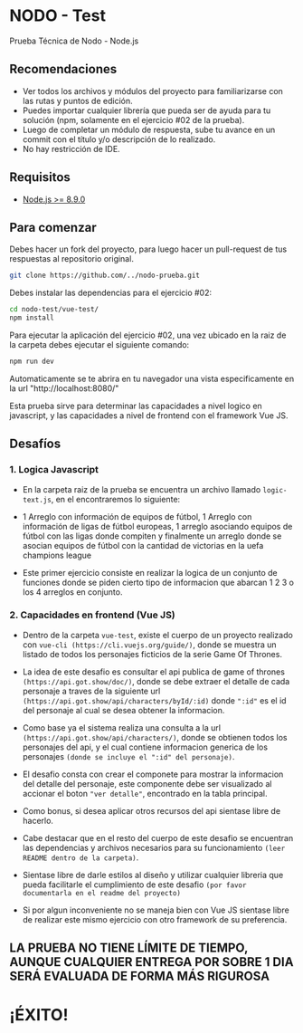 # NODO - Test
Prueba Técnica de Nodo - Node.js

## Recomendaciones

* Ver todos los archivos y módulos del proyecto para familiarizarse con las rutas y puntos de edición.
* Puedes importar cualquier librería que pueda ser de ayuda para tu solución (npm, solamente en el ejercicio #02 de la prueba).
* Luego de completar un módulo de respuesta, sube tu avance en un commit con el título y/o descripción de lo realizado.
* No hay restricción de IDE.

## Requisitos

* [Node.js >= 8.9.0](https://nodejs.org/en/)

## Para comenzar

Debes hacer un fork del proyecto, para luego hacer un pull-request de tus respuestas al repositorio original.

```sh
git clone https://github.com/../nodo-prueba.git

```

Debes instalar las dependencias para el ejercicio #02:

```sh
cd nodo-test/vue-test/
npm install
```

Para ejecutar la aplicación del ejercicio #02, una vez ubicado en la raiz de la carpeta debes ejecutar el siguiente comando:

```sh
npm run dev
```

Automaticamente se te abrira en tu navegador una vista especificamente en la url "http://localhost:8080/"

Esta prueba sirve para determinar las capacidades a nivel logico en javascript, y las capacidades a nivel de frontend con el framework Vue JS.

## Desafíos

### 1. Logica Javascript
* En la carpeta raiz de la prueba se encuentra un archivo llamado `logic-text.js`, en el encontraremos lo siguiente:

* 1 Arreglo con información de equipos de fútbol, 1 Arreglo con información de ligas de fútbol europeas, 1 arreglo asociando equipos de fútbol con las ligas donde compiten y finalmente un arreglo donde se asocian equipos de fútbol con la cantidad de victorias en la uefa champions league

* Este primer ejercicio consiste en realizar la logica de un conjunto de funciones donde se piden cierto tipo de informacion que abarcan 1 2 3 o los 4 arreglos en conjunto.

### 2. Capacidades en frontend (Vue JS)
* Dentro de la carpeta `vue-test`, existe el cuerpo de un proyecto realizado con `vue-cli (https://cli.vuejs.org/guide/)`, donde se muestra un listado de todos los personajes ficticios de la serie Game Of Thrones.

* La idea de este desafio es consultar el api publica de game of thrones `(https://api.got.show/doc/)`, donde se debe extraer el detalle de cada personaje a traves de la siguiente url `(https://api.got.show/api/characters/byId/:id)` donde `":id"` es el id del personaje al cual se desea obtener la informacion.

* Como base ya el sistema realiza una consulta a la url `(https://api.got.show/api/characters/)`, donde se obtienen todos los personajes del api, y el cual contiene informacion generica de los personajes `(donde se incluye el ":id" del personaje)`.

* El desafio consta con crear el componete para mostrar la informacion del detalle del personaje, este componente debe ser visualizado al accionar el boton `"ver detalle"`, encontrado en la tabla principal.

* Como bonus, si desea aplicar otros recursos del api sientase libre de hacerlo.

* Cabe destacar que en el resto del cuerpo de este desafio se encuentran las dependencias y archivos necesarios para su funcionamiento `(leer README dentro de la carpeta)`.

* Sientase libre de darle estilos al diseño y utilizar cualquier libreria que pueda facilitarle el cumplimiento de este desafio `(por favor documentarla en el readme del proyecto)`

* Si por algun inconveniente no se maneja bien con Vue JS sientase libre de realizar este mismo ejercicio con otro framework de su preferencia.

## LA PRUEBA NO TIENE LÍMITE DE TIEMPO, AUNQUE CUALQUIER ENTREGA POR SOBRE 1 DIA SERÁ EVALUADA DE FORMA MÁS RIGUROSA

# ¡ÉXITO!
